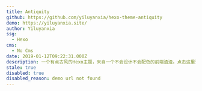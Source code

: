 ```yaml
---
title: Antiquity
github: https://github.com/yiluyanxia/hexo-theme-antiquity
demo: https://yiluyanxia.site/
author: Yiluyanxia
ssg:
  - Hexo
cms:
  - No Cms
date: 2019-01-12T09:22:31.000Z
description: 一个有点古风的Hexo主题，来自一个不会设计不会配色的前端渣渣。点击这里预览-->
stale: true
disabled: true
disabled_reason: demo url not found
---
```

